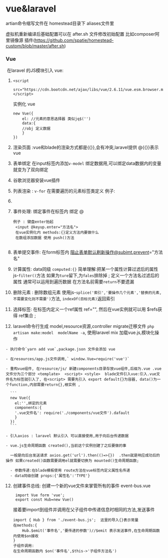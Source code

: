 # vue&laravel



artian命令缩写文件在 homestead目录下 aliases文件里

虚拟机重新编译后基础配置可以在 after.sh 文件修改初始配置 比如composer阿里镜像源   插件(https://github.com/spatie/homestead-custom/blob/master/after.sh)



### Vue

​	在laravel 的JS模块引入 vue: 

 1. ```vue
    <script
      src="https://cdn.bootcdn.net/ajax/libs/vue/2.6.11/vue.esm.browser.min.js"></script>
    ```

    实例化 vue

    ```
    new Vue({
    	el: //元素的意思选择器 类似jq$('')
    	data:{
    	//obj 定义数据
    	}
    })
    ```

2. 渲染页面 :vue和blade的渲染方式都是{{}},会有冲突,laravel提供 @{{}}表示vue

3. 表单绑定  在input标签内添加`v-model` 绑定数据用,可以绑定data数据内的变量就变为了双向绑定

4. 谷歌浏览器安装vue插件

5. 列表渲染 : `v-for` 在需要遍历的元素标签类定义  例子: <li v-for="test in tests">

6. 事件处理:  绑定事件在标签内 绑定 @

   ```
   例子 : 键盘enter抬起
    <input @keyup.enter="方法名">
    在vue实例化内 methods:{}定义方法内要做什么
    在数组添加数据 使用 push()方法
    
   ```

7. 表单提交事件: 在form标签内 阻止表单默认刷新操作@subimt.prevent="方法名"

8. 计算属性: data同级 `computed:{}`  简单理解:把某一个属性计算过滤后的属性  js-`filter()`方法 如果为`ture`留下,为`fales`排除掉 ; 定义一个方法名过滤后的属性 通常可以运用到遍历数据 在方法名前需要`return`不要遗漏

9. 删除元素 : 删除数组元素 使用js-`splice('索引','要操作几个元素','替换的元素,不需要变化则不需要')`方法, `indexOf(目标元素)`返回索引

10. 选择标签: 在标签内定义一个ref属性  ref="", 然后在vue实例就可以用 $refs获得 ref集合 ;

11.  laravel命令行生成 model,resource资源,controller migrate迁移文件 `php artisan make:model  modelName -a`, 使用laravel mix 加载vue.js,模块化操作 

    - 执行命令`yarn add vue`,package.json 文件会添加 vue

    - 在resources/app.js文件调用,` window.Vue=require('vue')`

    - 重构vue组件, 在resource/js/ 新建components目录存放vue组件,后缀为.vue .vue文件分为三个部分 <template>  <script> <style>  blade文件引入vue:引入.vue文件名为标签就引入了, 在<script> 需要先引入 export default{}为容器, data()为一个function,内部需要return{},根实例 ,

      ```
      new Vue({
      	el:'',绑定的元素
      	components:{
      	'.vue文件名': require('./components/vue文件').dafault
      	}
      })
      ```

    - 引入axios : laravel 默认引入 可以直接使用,用于向后台传递数据

    - vue.js生命周期函数 created(),当前这个实例创建了之后要做的事

      一般是向后台发送请求 axios.get('url').then(()=>{})  .then就是响应成功后的操作 如果created()函数需要调用el就需要切换为 mounted()生命周期函数; 

      - 参数传递:在blade模板使用 route方法在vue标签内定义属性名传递
      - data同级创建 props:{'属性名':'TYPE'}

    

12. 创建事件总线: 创建一个新的vue文件来掌管所有的事件 event-bus.vue

    ```
     import Vue form 'vue';
     export const Hub=new Vue()
    ```

    接着要import到组件并调用在父子组件中传递信息时相同的方法,发送事件

    ```
    import { Hub } from './event-bus.js';  这里的导入{}表示常量
    在methods:{
    	Hub.$emit('事件名','要传递的参数')//$emit 表示发送事件,在生命周期函数内使用$on接收  
    }
    子组件调用:
    在生命周期函数内 $on('事件名',$this->'子组件方法名')
    
    ```

    

